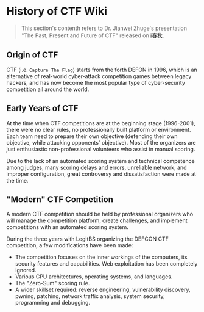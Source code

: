 # History of CTF Wiki

> This section's contenth refers to Dr. Jianwei Zhuge's presentation "The Past, Present and Future of CTF" released on [i春秋](https://www.ichunqiu.com/).

## Origin of CTF

CTF (i.e. `Capture The Flag`) starts from the forth DEFON in 1996, which is an alternative of real-world cyber-attack competition games between legacy hackers, and has now become the most popular type of cyber-security competition all around the world.

## Early Years of CTF

At the time when CTF competitions are at the beginning stage (1996-2001), there were no clear rules, no professionally built platform or environment. Each team need to prepare their own objective (defending their own objective, while attacking opponents' objective). Most of the organizers are just enthusiastic non-professional volunteers who assist in manual scoring.

Due to the lack of an automated scoring system and technical competence among judges, many scoring delays and errors, unreliable network, and improper configuration, great controversy and dissatisfaction were made at the time.

## "Modern" CTF Competition

A modern CTF competition should be held by professional organizers who will manage the competition platform, create challenges, and implement competitions with an automated scoring system.

During the three years with LegitBS organizing the DEFCON CTF competition, a few modifications have been made:

- The competition focuses on the inner workings of the computers, its security features and capabilities. Web exploitation has been completely ignored.
- Various CPU architectures, operating systems, and languages.
- The "Zero-Sum" scoring rule.
- A wider skillset required: reverse engineering, vulnerability discovery, pwning, patching, network traffic analysis, system security, programming and debugging.